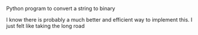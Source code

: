 Python program to convert a string to binary

I know there is probably a much better and efficient way to implement this. I just felt like taking the long road